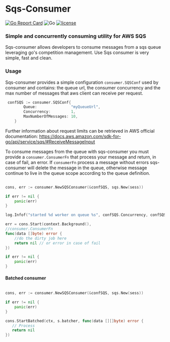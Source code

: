 # Sqs-Consumer

[![Go Report Card](https://goreportcard.com/badge/github.com/The-Data-Appeal-Company/sqs-consumer)](https://goreportcard.com/report/github.com/The-Data-Appeal-Company/sqs-consumer)
![Go](https://github.com/The-Data-Appeal-Company/sqs-consumer/workflows/Go/badge.svg?branch=master)
[![license](https://img.shields.io/github/license/The-Data-Appeal-Company/spring-off.svg)](LICENSE)

### Simple and concurrently consuming utility for AWS SQS
Sqs-consumer allows developers to consume messages from a sqs queue leveraging go's competition management. Use Sqs consumer is very simple, fast and clean.

### Usage

Sqs-consumer provides a simple configuration `consumer.SQSConf` used by consumer and contains: the queue url, the consumer concurrency and the max number of messages that aws client can receive per request. 

```go
 confSQS := consumer.SQSConf{
        Queue:               "myQueueUrl",
        Concurrency:         1,
        MaxNumberOfMessages: 10,
    }
``` 

Further information about request limits can be retrieved in AWS official documentation: https://docs.aws.amazon.com/sdk-for-go/api/service/sqs/#ReceiveMessageInput

To consume messages from the queue with sqs-consumer you must provide a `consumer.ConsumerFn` that process your message and return, in case of fail, an error. If `consumerFn` process a message without errors sqs-consumer will delete the message in the queue, otherwise message continue to live in the queue scope according to the queue definition. 
```go
 
cons, err := consumer.NewSQSConsumer(&confSQS, sqs.New(sess))

if err != nil {
    panic(err)
}

log.Infof("started %d worker on queue %s", confSQS.Concurrency, confSQS.Queue)

err = cons.Start(context.Background(), 
//consumer.ConsumerFn
func(data []byte) error {
    //do the dirty job here
    return nil // or error in case of fail
})

if err != nil {
    panic(err)
}
``` 

#### Batched consumer 


```go

cons, err := consumer.NewSQSConsumer(&confSQS, sqs.New(sess))

if err != nil {
    panic(err)
}

cons.StartBatched(ctx, s.batcher, func(data [][]byte) error {
   // Process 
   return nil 
})
 ```


  
